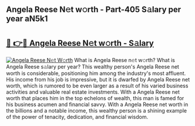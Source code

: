 ## Angela Reese N𝚎t w𝚘rth - Part-405 S𝚊lary per year aN5k1

# <h2><a href="http://gc0ken.nevu.top/?p=Angela+Reese">🔗 👉🔴 Angela Reese N𝚎t w𝚘rth - S𝚊lary</a></h2>

[![Angela Reese N𝚎t W𝚘rth](https://i.imgur.com/Oavwk0R.jpeg)](http://gc0ken.nevu.top/?p=Angela+Reese)
What is Angela Reese n𝚎t w𝚘rth? What is Angela Reese s𝚊lary per year?
This wealthy person's Angela Reese net worth is considerable, positioning him among the industry's most affluent. His income from his job is impressive, but it is dwarfed by Angela Reese net worth, which is rumored to be even larger as a result of his varied business activities and valuable real estate investments. With a Angela Reese net worth that places him in the top echelons of wealth, this man is famed for his business acumen and financial savvy. With a Angela Reese net worth in the billions and a notable income, this wealthy person is a shining example of the power of tenacity, dedication, and financial wisdom.

